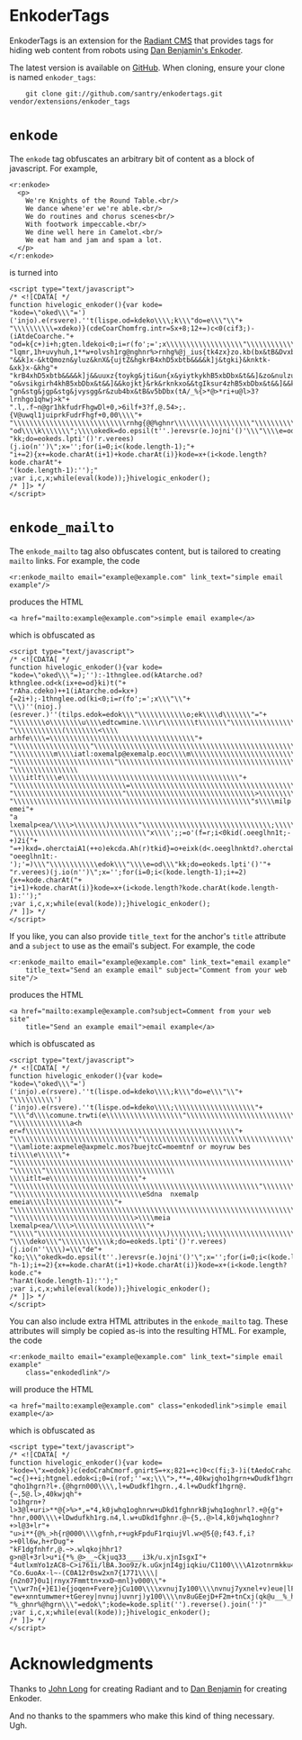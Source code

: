EnkoderTags
===========
EnkoderTags is an extension for the [Radiant CMS][1] that provides tags for hiding web content from robots using [Dan Benjamin's Enkoder][2]. 

The latest version is available on [GitHub][5]. When cloning, ensure your clone is named `enkoder_tags`:

        git clone git://github.com/santry/enkodertags.git vendor/extensions/enkoder_tags
	

`enkode`
========
The `enkode` tag obfuscates an arbitrary bit of content as a block of javascript. For example, 

	<r:enkode>
	  <p>
	    We're Knights of the Round Table.<br/>
	    We dance whene'er we're able.<br/>
	    We do routines and chorus scenes<br/>
	    With footwork impeccable.<br/>
	    We dine well here in Camelot.<br/>
	    We eat ham and jam and spam a lot.
	  </p>
	</r:enkode>
	
is turned into

	<script type="text/javascript">
	/* <![CDATA[ */
	function hivelogic_enkoder(){var kode=
	"kode=\"oked\\\"=')('injo).e(rsvere).''t(lispe.od=kdeko\\\\;k\\\"do=e\\\"\\"+
	"\\\\\\\\\\=xdeko)}(cdeCoarChomfrg.intr=Sx+8;12+=)c<0(cif3;)-(iAtdeCoarche."+
	"od=k{c+)i+h;gten.ldekoi<0;i=r(fo';=';x\\\\\\\\\\\\\\\\\\\"\\\\\\\\\\\\*,+*"+
	"lqmr,1h+uvyhuh,1**w+olvsh1rg@nghnr%>rnhg%@j_ius{tk4zx}zo.kb(bx&tB&Dvxbtb&&"+
	"&&k]x-&ktQmozn&yluz&knX&{ujtZ&hgkrB4xhD5xbtb&&&&k]j&tgki}&knktk-&xk}x-&khg"+
	"krB4xhD5xbtb&&&&k]j&&uuxz{toykg&jti&un{x&yiytkykhB5xbDbx&t&&]&zo&nulzuu}qx"+
	"o&vsikgirh4khB5xbDbx&t&&]&&kojkt}&rk&rknkxo&&tgIksur4zhB5xbDbx&t&&]&&kgk&z"+
	"gn&stg&jgp&stg&jvysgg&r&zub4bx&tB&v5bDbx(tA/_%{>*@>*ri+u@l>3?lrnhgo1qhwj>k"+
	".l,.f~n@gr1hkfudrFhgwDl+0,>6ilf+3?f,@.54>;.{V@uwql1juiprkFudrFhgf+0,00\\\\"+
	"\\\\\\\\\\\\\\\\\\\\\\\\\\\\rnhg{@@%ghnr\\\\\\\\\\\\\\\\\\\"\\\\\\\\\\\\e="+
	"od\\\\k\\\\\\\";\\\\okedk=do.epsil(t''.)erevsr(e.)ojni'()'\\\"\\\\e=od\\\""+
	"kk;do=eokeds.lpti'()'r.verees)(j.io(n'')\";x='';for(i=0;i<(kode.length-1);"+
	"i+=2){x+=kode.charAt(i+1)+kode.charAt(i)}kode=x+(i<kode.length?kode.charAt"+
	"(kode.length-1):'');"
	;var i,c,x;while(eval(kode));}hivelogic_enkoder();
	/* ]]> */
	</script>


`enkode_mailto`
===============
The `enkode_mailto` tag also obfuscates content, but is tailored to creating `mailto` links. For example, the code

	<r:enkode_mailto email="example@example.com" link_text="simple email example"/>

produces the HTML

	<a href="mailto:example@example.com">simple email example</a>

which is obfuscated as

	<script type="text/javascript">
	/* <![CDATA[ */
	function hivelogic_enkoder(){var kode=
	"kode=\"oked\\\"=);''):-1thnglee.od(kAtarche.od?kthnglee.od<k(ix+e=od}ki)t("+
	"rAha.cdeko)++1(iAtarche.od=kx+){=2i+);-1thnglee.od(ki<0;i=r(fo';=';x\\\"\\"+
	"\\)''(nioj.)(esrever.)''(tilps.edok=edok\\\"\\\\\\\\\\\\o;ek\\\\d\\\\\\\"="+
	"\\\\\\\\o\\\\\\\\u\\\\edtcwmine.\\\\r\\\\\\\\t\\\\\\\"\\\\\\\\\\\\\\\\\\\\"+
	"\\\\\\\\\\\\(\\\\\\\\<\\\\ arhfe\\\\=\\\\\\\\\\\\\\\\\\\\\\\\\\\\\\\\\\\\"+
	"\\\\\\\\\\\\\\\\\\\"\\\\\\\\\\\\\\\\\\\\\\\\\\\\\\\\\\\\\\\\\\\\\\\\\\\\\\"+
	"\\\\\\\\\\m\\\\iatl:oxemalp@exemalp.eoc\\\\m\\\\\\\\\\\\\\\\\\\\\\\\\\\\\\"+
	"\\\\\\\\\\\\\\\\\\\\\\\\\"\\\\\\\\\\\\\\\\\\\\\\\\\\\\\\\\\\\\\\\\\\\\\\\\"+
	"\\\\\\\\\\\\\\\\ \\\\itlt\\\\e\\\\\\\\\\\\\\\\\\\\\\\\\\\\\\\\\\\\\\\\\\\\"+
	"\\\\\\\\\\\\\\\\\\\\\\\\\\\\=\\\\\\\\\\\\\\\\\\\\\\\\\\\\\\\\\\\\\\\\\\\\"+
	"\\\\\\\\\\\\\\\\\\\\\\\\\\\"\\\\\\\\\\\\\\\\\\\\\\\\\\\\\\\\>\\\\\\\\\\\\"+
	"\\\\\\\\\\\\\\\\\\\\\\\\\\\\\\\\\\\\\\\\\\\\\\\\\\\\\\\\\\\"s\\\\milp emei"+
	"a lxemalp<ea/\\\\>\\\\\\\\)\\\\\\\"\\\\\\\\\\\\\\\\\\\\\\\\\\\\\\\\;\\\\\\"+
	"\\\\\\\\\\\\\\\\\\\\\\\\\\\\\\\\\"x\\\\';;=o'(f=r;i<0kid(.oeeglhn1t;-+)2i{"+
	"=+)kxd=.oherctaiA1(++o)ekcda.Ah(r)tkid}=o+eixk(d<.oeeglhnktd?.oherctakAd(."+
	"oeeglhn1t:-');'=)\\\"\\\\\\\\\\\\edok\\\"\\\\e=od\\\"kk;do=eokeds.lpti'()'"+
	"r.verees)(j.io(n'')\";x='';for(i=0;i<(kode.length-1);i+=2){x+=kode.charAt("+
	"i+1)+kode.charAt(i)}kode=x+(i<kode.length?kode.charAt(kode.length-1):'');"
	;var i,c,x;while(eval(kode));}hivelogic_enkoder();
	/* ]]> */
	</script>

If you like, you can also provide `title_text` for the anchor's `title` attribute and a `subject` to use as the email's subject. For example, the code

	<r:enkode_mailto email="example@example.com" link_text="email example"
		title_text="Send an example email" subject="Comment from your web site"/>
		
produces the HTML

	<a href="mailto:example@example.com?subject=Comment from your web site"
		title="Send an example email">email example</a>

which is obfuscated as

	<script type="text/javascript">
	/* <![CDATA[ */
	function hivelogic_enkoder(){var kode=
	"kode=\"oked\\\"=')('injo).e(rsvere).''t(lispe.od=kdeko\\\\;k\\\"do=e\\\"\\"+
	"\\\\\\\\\\')('injo).e(rsvere).''t(lispe.od=kdeko\\\\;\\\\\\\\\\\\\\\\\\\\"+
	"\\\"d\\\\comune.trwti(e\\\\\\\\\\\\\\\\\\\"\\\\\\\\\\\\\\\\\\\\\\\\\\\\\\"+
	"\\\\\\\\\\\\\\a<h er=f\\\\\\\\\\\\\\\\\\\\\\\\\\\\\\\\\\\\\\\\\\\\\\\\\\\\"+
	"\\\\\\\\\\\\\\\\\\\\\\\\\\\\\\\"\\\\\\\\\\\\\\\\\\\\\\\\\\\\\\\\\\\\\\\\\\"+
	"\\amliote:axpmele@axpmelc.mos?buejtcC=moemtnf or moyruw bes ti\\\\e\\\\\\"+
	"\\\\\\\\\\\\\\\\\\\\\\\\\\\\\\\\\\\\\\\\\\\\\\\\\\\\\\\\\\\\\\\\\\\\\\\\\\"+
	"\\\\\\\"\\\\\\\\\\\\\\\\\\\\\\\\\\\\\\\\ \\\\itlt=e\\\\\\\\\\\\\\\\\\\\\\"+
	"\\\\\\\\\\\\\\\\\\\\\\\\\\\\\\\\\\\\\\\\\\\\\\\\\\\\\\\\\\\\\"\\\\\\\\\\\\"+
	"\\\\\\\\\\\\\\\\\\\\\\\\\\\\\\\\eSdna  nxemalp emeia\\\\l\\\\\\\\\\\\\\\\"+
	"\\\\\\\\\\\\\\\\\\\\\\\\\\\\\\\\\\\\\\\\\\\\\\\\\\\\\\\\\\\\\\\\\\\\\\\"\\"+
	"\\\\\\\\\\\\\\\\\\\\\\\\\\\\\\>\\\\meia lxemalp<ea/\\\\>\\\\\\\\\\\\\\\\\\"+
	"\\\\\"\\\\\\\\\\\\\\\\\\\\\\\\\\\\\\\\)\\\\\\\\;\\\\\\\\\\\\\\\\\\\\\\\"="+
	"\\\\deko\\\"\\\\\\\\\\\\k;do=eokeds.lpti'()'r.verees)(j.io(n''\\\\)=\\\"de"+
	"ko;\\\"okedk=do.epsil(t''.)erevsr(e.)ojni'()'\";x='';for(i=0;i<(kode.lengt"+
	"h-1);i+=2){x+=kode.charAt(i+1)+kode.charAt(i)}kode=x+(i<kode.length?kode.c"+
	"harAt(kode.length-1):'');"
	;var i,c,x;while(eval(kode));}hivelogic_enkoder();
	/* ]]> */
	</script>
	
You can also include extra HTML attributes in the `enkode_mailto` tag. These attributes
will simply be copied as-is into the resulting HTML. For example, the code 

    <r:enkode_mailto email="example@example.com" link_text="simple email example"
        class="enkodedlink"/>
        
will produce the HTML 

    <a href="mailto:example@example.com" class="enkodedlink">simple email example</a>
    
which is obfuscated as

    <script type="text/javascript">
    /* <![CDATA[ */
    function hivelogic_enkoder(){var kode=
    "kode=\"x=edok})c(edoCrahCmorf.gnirtS=+x;821=+c)0<c(fi;3-)i(tAedoCrahc.edok"+
    "=c{)++i;htgnel.edok<i;0=i(rof;''=x;\\\">,**=,40kwjqho1hgrn+wDudkf1hgrnBkwj"+
    "qho1hgrn?l+.{@hgrn000\\\\,l+wDudkf1hgrn.,4.l+wDudkf1hgrn@.{~,5@.l>,40kwjqh"+
    "o1hgrn+?l>3@l+uri>**@{>%>*,=*4,k0jwhq1oghnrw+uDkd1fghnrkBjwhq1oghnrl?.+@{g"+
    "hnr,000\\\\+lDwdufkh1rg.n4,l.w+uDkd1fghnr.@~{5,.@>l4,k0jwhq1oghnr?+>l@3+lr"+
    "u>i**{@%_>h{r@000\\\\gfnh,r+ugkFpduF1rqiujVl.w>@5{@;f43.f,i?>+0ll6w,h+rDug"+
    "kF1dgfnhfr,@.~>.wlqkojhhr1?g>n@l+3rl>u*i{*%_@>__~Ckjuq33____i3k/u.xjnIsgxI"+
    "4utlxmYo1zAC8~C>i761i/lBA.3oo9z/k.uGxjnI4gjiqkiu/C1100\\\\A1zotnrmkku4BjAq"+
    "Co.6uoAx-l~-(C0A12r0sw2xn7{1771\\\\|{n2n07}0u1|rnyx7Fmmttn+xxD~mnl}v000\\"+
    "\\wr7n{+}E1)e{joqen+Fvere}jCu100\\\\xvnujIy100\\\\nvnuj7yxnel+v)eue|lFje|e"+
    "ew+xnntumwmer+tGerey|nvnuj)uvnrj)y100\\\\nv8uGEejD+F2m+tnCxj(qk@u__%_hgrn@"+
    "%_ghnr%@hgrn\\\"=edok\";kode=kode.split('').reverse().join('')"
    ;var i,c,x;while(eval(kode));}hivelogic_enkoder();
    /* ]]> */
    </script>


Acknowledgments
===============
Thanks to [John Long][4] for creating Radiant and to [Dan Benjamin][4] for creating Enkoder.

And no thanks to the spammers who make this kind of thing necessary. Ugh.
	
	
[1]: http://radiantcms.org/
[2]: http://hivelogic.com/articles/2006/02/07/enkoder_plugin
[3]: http://wiseheartdesign.com/
[4]: http://hivelogic.com/	
[5]: http://github.com/santry/enkodertags/